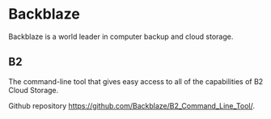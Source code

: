 # Backblaze

Backblaze is a world leader in computer backup and cloud storage.

## B2

The command-line tool that gives easy access to all of the capabilities of B2 Cloud Storage.

Github repository https://github.com/Backblaze/B2_Command_Line_Tool/.
